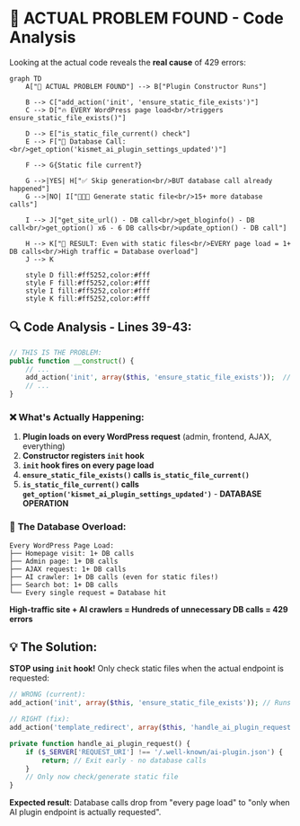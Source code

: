 # 🚨 ACTUAL PROBLEM FOUND - Code Analysis

Looking at the actual code reveals the **real cause** of 429 errors:

```mermaid
graph TD
    A["🚨 ACTUAL PROBLEM FOUND"] --> B["Plugin Constructor Runs"]

    B --> C["add_action('init', 'ensure_static_file_exists')"]
    C --> D["🔥 EVERY WordPress page load<br/>triggers ensure_static_file_exists()"]

    D --> E["is_static_file_current() check"]
    E --> F["💾 Database Call:<br/>get_option('kismet_ai_plugin_settings_updated')"]

    F --> G{Static file current?}

    G -->|YES| H["✅ Skip generation<br/>BUT database call already happened"]
    G -->|NO| I["💾💾💾 Generate static file<br/>15+ more database calls"]

    I --> J["get_site_url() - DB call<br/>get_bloginfo() - DB call<br/>get_option() x6 - 6 DB calls<br/>update_option() - DB call"]

    H --> K["🚨 RESULT: Even with static files<br/>EVERY page load = 1+ DB calls<br/>High traffic = Database overload"]
    J --> K

    style D fill:#ff5252,color:#fff
    style F fill:#ff5252,color:#fff
    style I fill:#ff5252,color:#fff
    style K fill:#ff5252,color:#fff
```

## 🔍 **Code Analysis - Lines 39-43:**

```php
// THIS IS THE PROBLEM:
public function __construct() {
    // ...
    add_action('init', array($this, 'ensure_static_file_exists'));  // ← RUNS ON EVERY PAGE LOAD
    // ...
}
```

### ❌ **What's Actually Happening:**

1. **Plugin loads on every WordPress request** (admin, frontend, AJAX, everything)
2. **Constructor registers `init` hook**
3. **`init` hook fires on every page load**
4. **`ensure_static_file_exists()` calls `is_static_file_current()`**
5. **`is_static_file_current()` calls `get_option('kismet_ai_plugin_settings_updated')`** - **DATABASE OPERATION**

### 🚨 **The Database Overload:**

```
Every WordPress Page Load:
├── Homepage visit: 1+ DB calls
├── Admin page: 1+ DB calls
├── AJAX request: 1+ DB calls
├── AI crawler: 1+ DB calls (even for static files!)
├── Search bot: 1+ DB calls
└── Every single request = Database hit
```

**High-traffic site + AI crawlers = Hundreds of unnecessary DB calls = 429 errors**

## 💡 **The Solution:**

**STOP using `init` hook!** Only check static files when the actual endpoint is requested:

```php
// WRONG (current):
add_action('init', array($this, 'ensure_static_file_exists')); // Runs on EVERY page

// RIGHT (fix):
add_action('template_redirect', array($this, 'handle_ai_plugin_request')); // Only runs when needed

private function handle_ai_plugin_request() {
    if ($_SERVER['REQUEST_URI'] !== '/.well-known/ai-plugin.json') {
        return; // Exit early - no database calls
    }
    // Only now check/generate static file
}
```

**Expected result**: Database calls drop from "every page load" to "only when AI plugin endpoint is actually requested".
